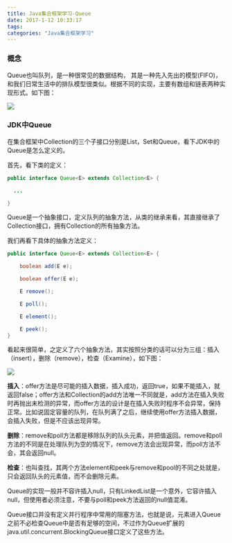 ```yaml
---
title: Java集合框架学习-Queue
date: 2017-1-12 10:33:17
tags:
categories: "Java集合框架学习"
---
```


### 概念

Queue也叫队列，是一种很常见的数据结构， 其是一种先入先出的模型(FIFO)，和我们日常生活中的排队模型很类似。根据不同的实现，主要有数组和链表两种实现形式。如下图：

![](/images/categories/data_structure/java_collection_framework/queue_01.png)


### JDK中Queue

在集合框架中Collection的三个子接口分别是List，Set和Queue，看下JDK中的Queue是怎么定义的。

首先，看下类的定义：

```java
public interface Queue<E> extends Collection<E> {

  ...

}
```

<!--more-->

Queue是一个抽象接口，定义队列的抽象方法，从类的继承来看，其直接继承了Collection接口，拥有Collection的所有抽象方法。

我们再看下具体的抽象方法定义：

```java
public interface Queue<E> extends Collection<E> {

    boolean add(E e);

    boolean offer(E e);

    E remove();

    E poll();

    E element();

    E peek();
}
```

看起来很简单，之定义了六个抽象方法，其实按照分类的话可以分为三组：插入（insert），删除（remove），检查（Examine），如下图：

![](/images/categories/data_structure/java_collection_framework/queue-methods.png)

**插入**：offer方法是尽可能的插入数据，插入成功，返回true，如果不能插入，就返回false；offer方法和Collection的add方法唯一不同就是，add方法在插入失败时再抛出未检测的异常，而offer方法的设计是在插入失败时程序不会异常，保持正常。比如说固定容量的队列，在队列满了之后，继续使用offer方法插入数据，会插入失败，但是不应该出现异常。

**删除**：remove和poll方法都是移除队列的队头元素，并把值返回。remove和poll方法的不同是在处理队列为空的情况下，remove方法会出现异常，而poll方法不会，其会返回null。

**检查**：也叫查找，其两个方法element和peek与remove和pool的不同之处就是，只会返回队头的元素值，而不会删除元素。

Queue的实现一般并不容许插入null，只有LinkedList是一个意外，它容许插入null，但使用者必须注意，不要与poll和peek方法返回的null值混淆。

Queue接口并没有定义并行程序中常用的阻塞方法，也就是说，元素进入Queue之前不必检查Queue中是否有足够的空间，不过作为Queue扩展的java.util.concurrent.BlockingQueue接口定义了这些方法。
